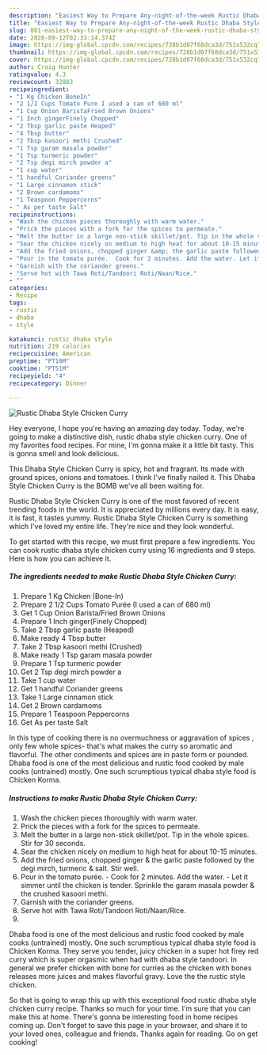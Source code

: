 ```yaml
---
description: "Easiest Way to Prepare Any-night-of-the-week Rustic Dhaba Style Chicken Curry"
title: "Easiest Way to Prepare Any-night-of-the-week Rustic Dhaba Style Chicken Curry"
slug: 881-easiest-way-to-prepare-any-night-of-the-week-rustic-dhaba-style-chicken-curry
date: 2020-09-12T02:33:14.374Z
image: https://img-global.cpcdn.com/recipes/728b1d07f68dca3d/751x532cq70/rustic-dhaba-style-chicken-curry-recipe-main-photo.jpg
thumbnail: https://img-global.cpcdn.com/recipes/728b1d07f68dca3d/751x532cq70/rustic-dhaba-style-chicken-curry-recipe-main-photo.jpg
cover: https://img-global.cpcdn.com/recipes/728b1d07f68dca3d/751x532cq70/rustic-dhaba-style-chicken-curry-recipe-main-photo.jpg
author: Craig Hunter
ratingvalue: 4.3
reviewcount: 32883
recipeingredient:
- "1 Kg Chicken BoneIn"
- "2 1/2 Cups Tomato Pure I used a can of 680 ml"
- "1 Cup Onion BaristaFried Brown Onions"
- "1 Inch gingerFinely Chopped"
- "2 Tbsp garlic paste Heaped"
- "4 Tbsp butter"
- "2 Tbsp kasoori methi Crushed"
- "1 Tsp garam masala powder"
- "1 Tsp turmeric powder"
- "2 Tsp degi mirch powder a"
- "1 cup water"
- "1 handful Coriander greens"
- "1 Large cinnamon stick"
- "2 Brown cardamoms"
- "1 Teaspoon Peppercorns"
- " As per taste Salt"
recipeinstructions:
- "Wash the chicken pieces thoroughly with warm water."
- "Prick the pieces with a fork for the spices to permeate."
- "Melt the butter in a large non-stick skillet/pot. Tip in the whole spices. Stir for 30 seconds."
- "Sear the chicken nicely on medium to high heat for about 10-15 minutes."
- "Add the fried onions, chopped ginger &amp; the garlic paste followed by the degi mirch, turmeric &amp; salt. Stir well."
- "Pour in the tomato purée.  Cook for 2 minutes. Add the water. Let it simmer until the chicken is tender. Sprinkle the garam masala powder &amp; the crushed kasoori methi."
- "Garnish with the coriander greens."
- "Serve hot with Tawa Roti/Tandoori Roti/Naan/Rice."
- ""
categories:
- Recipe
tags:
- rustic
- dhaba
- style

katakunci: rustic dhaba style 
nutrition: 219 calories
recipecuisine: American
preptime: "PT10M"
cooktime: "PT51M"
recipeyield: "4"
recipecategory: Dinner

---
```



![Rustic Dhaba Style Chicken Curry](https://img-global.cpcdn.com/recipes/728b1d07f68dca3d/751x532cq70/rustic-dhaba-style-chicken-curry-recipe-main-photo.jpg)

Hey everyone, I hope you're having an amazing day today. Today, we're going to make a distinctive dish, rustic dhaba style chicken curry. One of my favorites food recipes. For mine, I'm gonna make it a little bit tasty. This is gonna smell and look delicious.

This Dhaba Style Chicken Curry is spicy, hot and fragrant. Its made with ground spices, onions and tomatoes. I think I&#39;ve finally nailed it. This Dhaba Style Chicken Curry is the BOMB we&#39;ve all been waiting for.

Rustic Dhaba Style Chicken Curry is one of the most favored of recent trending foods in the world. It is appreciated by millions every day. It is easy, it is fast, it tastes yummy. Rustic Dhaba Style Chicken Curry is something which I've loved my entire life. They're nice and they look wonderful.


To get started with this recipe, we must first prepare a few ingredients. You can cook rustic dhaba style chicken curry using 16 ingredients and 9 steps. Here is how you can achieve it.

<!--inarticleads1-->

##### The ingredients needed to make Rustic Dhaba Style Chicken Curry:

1. Prepare 1 Kg Chicken (Bone-In)
1. Prepare 2 1/2 Cups Tomato Purée (I used a can of 680 ml)
1. Get 1 Cup Onion Barista/Fried Brown Onions
1. Prepare 1 Inch ginger(Finely Chopped)
1. Take 2 Tbsp garlic paste (Heaped)
1. Make ready 4 Tbsp butter
1. Take 2 Tbsp kasoori methi (Crushed)
1. Make ready 1 Tsp garam masala powder
1. Prepare 1 Tsp turmeric powder
1. Get 2 Tsp degi mirch powder a
1. Take 1 cup water
1. Get 1 handful Coriander greens
1. Take 1 Large cinnamon stick
1. Get 2 Brown cardamoms
1. Prepare 1 Teaspoon Peppercorns
1. Get  As per taste Salt


In this type of cooking there is no overmuchness or aggravation of spices , only few whole spices- that&#39;s what makes the curry so aromatic and flavorful. The other condiments and spices are in paste form or pounded. Dhaba food is one of the most delicious and rustic food cooked by male cooks (untrained) mostly. One such scrumptious typical dhaba style food is Chicken Korma. 

<!--inarticleads2-->

##### Instructions to make Rustic Dhaba Style Chicken Curry:

1. Wash the chicken pieces thoroughly with warm water.
1. Prick the pieces with a fork for the spices to permeate.
1. Melt the butter in a large non-stick skillet/pot. Tip in the whole spices. Stir for 30 seconds.
1. Sear the chicken nicely on medium to high heat for about 10-15 minutes.
1. Add the fried onions, chopped ginger &amp; the garlic paste followed by the degi mirch, turmeric &amp; salt. Stir well.
1. Pour in the tomato purée.  - Cook for 2 minutes. Add the water. - Let it simmer until the chicken is tender. Sprinkle the garam masala powder &amp; the crushed kasoori methi.
1. Garnish with the coriander greens.
1. Serve hot with Tawa Roti/Tandoori Roti/Naan/Rice.
1. 


Dhaba food is one of the most delicious and rustic food cooked by male cooks (untrained) mostly. One such scrumptious typical dhaba style food is Chicken Korma. They serve you tender, juicy chicken in a super hot firey red curry which is super orgasmic when had with dhaba style tandoori. In general we prefer chicken with bone for curries as the chicken with bones releases more juices and makes flavorful gravy. Love the the rustic style chicken. 

So that is going to wrap this up with this exceptional food rustic dhaba style chicken curry recipe. Thanks so much for your time. I'm sure that you can make this at home. There's gonna be interesting food in home recipes coming up. Don't forget to save this page in your browser, and share it to your loved ones, colleague and friends. Thanks again for reading. Go on get cooking!
